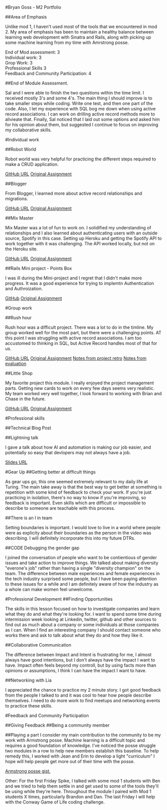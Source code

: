 #Bryan Goss - M2 Portfolio

##Area of Emphasis

Unlike mod 1, I haven't used most of the tools that we encountered in mod 2. My area of emphasis has been to maintain a healthy balance between learning web development with Sinatra and Rails, along with picking up some machine learning from my time with Amrstrong posse. 

End of Mod assessment: 3  
Individual work: 3  
Grop Work: 3  
Professional Skills 3  
Feedback and Community Participation: 4  

##End of Module Assessment.

Sal and I were able to finish the two questions within the time limit. I received mostly 3's and some 4's. The main thing I should improve is to take smaller steps while coding. Write one test, and then one part of the code. Also, I let my experience with SQL bog me down when using active record associations. I can work on drilling active record methods more to alivieate that. Finally, Sal noticed that I laid out some options and asked him for his opinion about them, but suggested I continue to focus on improving my collaborative skills. 

#Individual work

##Robot World

Robot world was very helpful for practicing the different steps required to make a CRUD application.

[GitHub URL](https://github.com/bcgoss/robot_world)
[Original Assignment](https://github.com/turingschool/lesson_plans/blob/master/ruby_02-web_applications_with_ruby/outlines/crud_sinatra.markdown)

##Blogger

From Blogger, I learned more about active record relationships and migrations. 

[GitHub URL](https://github.com/bcgoss/blogger)
[Original Assignment](http://tutorials.jumpstartlab.com/projects/blogger.html)

##Mix Master

Mix Master was a lot of fun to work on. I solidified my understanding of relationships and I also learned about authenticating users with an outside source, Spotify in this case. Setting up Heroku and getting the Spotify API to work together with it was challenging. The API worked locally, but not on the Heroku site.

[GitHub URL](https://github.com/bcgoss/mix_master)
[Original Assignment](https://github.com/turingschool/lesson_plans/tree/master/ruby_02-web_applications_with_ruby/mix_master)

##Rails Mini project - Points Box

I was ill during the Mini-project and I regret that I didn't make more progress. It was a good experience for trying to implemtn Authentication and Authroization. 

[GitHub](https://github.com/bcgoss/points_box)
[Original Assignment](https://github.com/turingschool/challenges/blob/master/rails-mini-project.markdown)

#Group work

##Rush hour

Rush hour was a difficult project. There was a lot to do in the timline. My group worked well for the most part, but there were a challenging points. AT this point I was struggling with active record associations. I am too accustomed to thinking in SQL, but Active Record handles most of that for us. 

[GitHub URL](https://github.com/bcgoss/rush-hour)
[Original Assignment](https://github.com/turingschool/curriculum/blob/master/source/projects/rush_hour.md)
[Notes from project retro](https://gist.github.com/susiirwin/5c4099e36a9dfec88286a8ea36105269)
[Notes from evaluation](https://github.com/turingschool/ruby-submissions/blob/master/1606-b/rush_hour/bryan_susi_nate.md)

##Little Shop

My favorite project this module. I really enjoyed the project management parts. Getting new cards to work on every few days seems very realistic. My team worked very well together, I look forward to working with Brian and Chase in the future.

[GitHub URL](https://github.com/Cdunagan05/little_shop)
[Original Assignment](https://github.com/turingschool/curriculum/blob/master/source/projects/little_shop.markdown)

#Professional skills

##Technical Blog Post

##Lightning talk

I gave a talk about how AI and automation is making our job easier, and potentially so easy that devlopers may not always have a job.

[Slides URL](https://drive.google.com/open?id=0Bxp6Oz_i3wHKQ1kzQzhWRmd0Q00)

#Gear Up
##Getting better at difficult things

As gear ups go, this one seemed extremely relevant to my daily life at Turing. The main take away is that the best way to get better at something is repetition with some kind of feedback to check your work. If you're just practicing in isolation, there's no way to know if you're improving, so feedback is important. Even skills which are difficult or impossible to describe to someone are teachable with this process. 

##There is an I in team

Setting boundaries is important. I would love to live in a world where people were as explicity about their boundaries as the person in the video was describing. I will definitely incorporate this into my future DTRs.

##CODE Debugging the gender gap

I joined the conversation of people who want to be contientious of gender issues and take action to improve things. We talked about making diversity "everone's job" rather than having a single "diversity champion" on the team. The difference between male experiences and female experiences in the tech industry surprised some people, but I have been paying attention to these issues for a while and I am definitely aware of how the industry as a whole can make women feel unwelcome.

#Professional Development 
##Finding Opportunities

The skills in this lesson focused on how to investigate companies and learn what they do and what they're looking for. I want to spend some time during intermission week looking at Linkedin, twitter, github and other sources to find out as much about a company or some individuals at those companies as I can. When I find an interesting company I should contact someone who works there and ask to talk about what they do and how they like it.

##Collaborative Communication

The difference between Impact and Intent is frustrating for me, I almost always have good intentions, but I don't always have the impact I want to have. Impact often feels beyond my controll, but by using facts more than opinions or assumptions, I think I can have the impact I want to have.

##Networking with Lia

I appreciated the chance to practice my 2 minute story. I got good feedback from the people I talked to and it was cool to hear how people describe themselves. I need to do more work to find meetups and networking events to practice these skills.

#Feedback and Community Participation

##Giving Feedback
##Being a community member

##Playing a part
I consider my main contribution to the community to be my work with Armstrong posse. Machine learning is a difficult topic and requires a good foundation of knowledge. I've noticed the posse struggle two modules in a row to help new members establish this baseline. To help remedy this, I worked with Jean and Erin to develop a light "curriculum" I hope will help people get more out of their time with the posse. 

[Armstrong posse gist.](https://gist.github.com/bcgoss/ef28ca99bf8fb2265bcf0949b8e9d4cb)

Other:
For the first Friday Spike, I talked with some mod 1 students with Ben and we tried to help them settle in and get used to some of the tools they'll be using while they're here. Throughout the module I paired with Mod 1 students X times, particularly Brandon and Dan. The last Friday I will help with the Conway Game of Life coding challenge.
